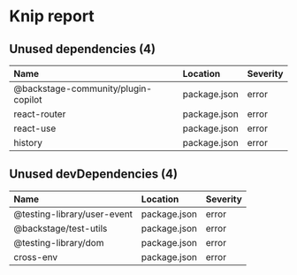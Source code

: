 # Knip report

## Unused dependencies (4)

| Name                                | Location     | Severity |
| :---------------------------------- | :----------- | :------- |
| @backstage-community/plugin-copilot | package.json | error    |
| react-router                        | package.json | error    |
| react-use                           | package.json | error    |
| history                             | package.json | error    |

## Unused devDependencies (4)

| Name                        | Location     | Severity |
| :-------------------------- | :----------- | :------- |
| @testing-library/user-event | package.json | error    |
| @backstage/test-utils       | package.json | error    |
| @testing-library/dom        | package.json | error    |
| cross-env                   | package.json | error    |
